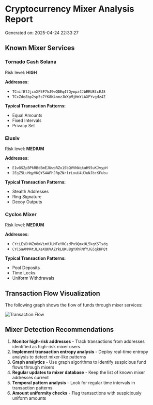 # Cryptocurrency Mixer Analysis Report

Generated on: 2025-04-24 22:33:27

## Known Mixer Services

### Tornado Cash Solana

Risk level: **HIGH**

**Addresses:**
- `TCnifB7JjcmXP5F7hJ9wQDEq47Qympz4JbRRUBtcEJ8`
- `TCxZde8bp2sp5s7fK8K4nnzJWXpMjHmYLAXPYvgdz4Z`

**Typical Transaction Patterns:**
- Equal Amounts
- Fixed Intervals
- Privacy Set

### Elusiv

Risk level: **MEDIUM**

**Addresses:**
- `E1w8SZpBPkRBdBmEJUwpRZx1SbQVVhNqkuH95uKJvypH`
- `2EgZ5LuMqyVKQYS4AFhJRpZNr1rLxuU4UJuNJbcKFubu`

**Typical Transaction Patterns:**
- Stealth Addresses
- Ring Signature
- Decoy Outputs

### Cyclos Mixer

Risk level: **MEDIUM**

**Addresses:**
- `CYcLEsDHNZn8mVimVJLMFeYRGzdPx9QmxUL5kgKSTsdq`
- `CYCSaAMM4tJLXeXQKVAZrkLUKu8gYXhRNfYJG5qkKPQt`

**Typical Transaction Patterns:**
- Pool Deposits
- Time Locks
- Uniform Withdrawals

## Transaction Flow Visualization

The following graph shows the flow of funds through mixer services:

![Transaction Flow](../../data/visualizations/mixer_flow_graph.png)

## Mixer Detection Recommendations

1. **Monitor high-risk addresses** - Track transactions from addresses identified as high-risk mixer users
2. **Implement transaction entropy analysis** - Deploy real-time entropy analysis to detect mixer-like patterns
3. **Graph analytics** - Use graph algorithms to identify suspicious fund flows through mixers
4. **Regular updates to mixer database** - Keep the list of known mixer addresses current
5. **Temporal pattern analysis** - Look for regular time intervals in transaction patterns
6. **Amount uniformity checks** - Flag transactions with suspiciously uniform amounts